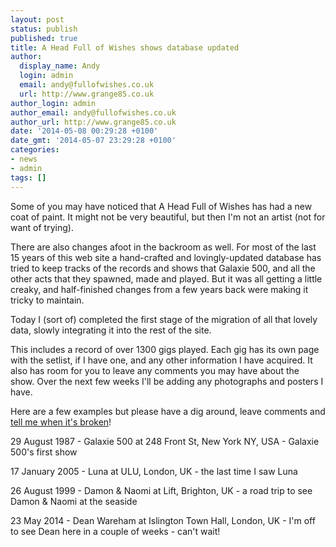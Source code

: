 ```yaml
---
layout: post
status: publish
published: true
title: A Head Full of Wishes shows database updated
author:
  display_name: Andy
  login: admin
  email: andy@fullofwishes.co.uk
  url: http://www.grange85.co.uk
author_login: admin
author_email: andy@fullofwishes.co.uk
author_url: http://www.grange85.co.uk
date: '2014-05-08 00:29:28 +0100'
date_gmt: '2014-05-07 23:29:28 +0100'
categories:
- news
- admin
tags: []
---
```

<p>Some of you may have noticed that A Head Full of Wishes has had a new coat of paint. It might not be very beautiful, but then I'm not an artist (not for want of trying). </p>
<p>There are also changes afoot in the backroom as well. For most of the last 15 years of this web site a hand-crafted and lovingly-updated database has tried to keep tracks of the records and shows that Galaxie 500, and all the other acts that they spawned, made and played. But it was all getting a little creaky, and half-finished changes from a few years back were making it tricky to maintain.</p>
<p>Today I (sort of) completed the first stage of the migration of all that lovely data, slowly integrating it into the rest of the site.</p>
<p>This includes a record of over 1300 gigs played. Each gig has its own page with the setlist, if I have one, and any other information I have acquired. It also has room for you to leave any comments you may have about the show. Over the next few weeks I'll be adding any photographs and posters I have.</p>
<p>Here are a few examples but please have a dig around, leave comments and <a href="/about/contact-me/" title="Contact me">tell me when it's broken</a>!</p>
<p>29 August 1987 - Galaxie 500 at 248 Front St, New York NY, USA - Galaxie 500's first show</p>
<p>17 January 2005 - Luna at ULU, London, UK - the last time I saw Luna</p>
<p>26 August 1999 - Damon & Naomi at Lift, Brighton, UK - a road trip to see Damon & Naomi at the seaside</p>
<p>23 May 2014 - Dean Wareham at Islington Town Hall, London, UK - I'm off to see Dean here in a couple of weeks - can't wait!</p>
